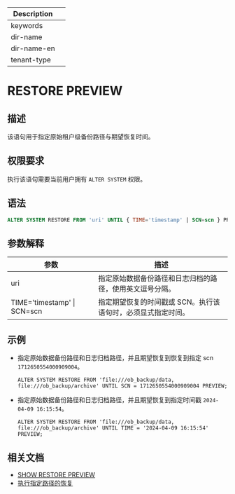 | Description   |                 |
|---------------|-----------------|
| keywords      |                 |
| dir-name      |                 |
| dir-name-en   |                 |
| tenant-type   |                 |

# RESTORE PREVIEW

## 描述

该语句用于指定原始租户级备份路径与期望恢复时间。

## 权限要求

执行该语句需要当前用户拥有 `ALTER SYSTEM` 权限。

## 语法

```sql
ALTER SYSTEM RESTORE FROM 'uri' UNTIL { TIME='timestamp' | SCN=scn } PREVIEW;
```

## 参数解释

|              **参数**       |                     **描述**                       |
|-----------------------------|----------------------------------------------------|
| uri                         | 指定原始数据备份路径和日志归档的路径，使用英文逗号分隔。|
| TIME='timestamp' \| SCN=scn | 指定期望恢复的时间戳或 SCN。执行该语句时，必须显式指定时间。|

## 示例

* 指定原始数据备份路径和日志归档路径，并且期望恢复到恢复到指定 scn `1712650554000909004`。

    ```shell
    ALTER SYSTEM RESTORE FROM 'file:///ob_backup/data, file:///ob_backup/archive' UNTIL SCN = 1712650554000909004 PREVIEW;
    ```

* 指定原始数据备份路径和日志归档路径，并且期望恢复到指定时间戳 `2024-04-09 16:15:54`。

    ```shell
    ALTER SYSTEM RESTORE FROM 'file:///ob_backup/data, file:///ob_backup/archive' UNTIL TIME = '2024-04-09 16:15:54' PREVIEW;
    ```

## 相关文档

* [SHOW RESTORE PREVIEW](../1400.show-restore-preview.md)
* [执行指定路径的恢复](链接待添加)
